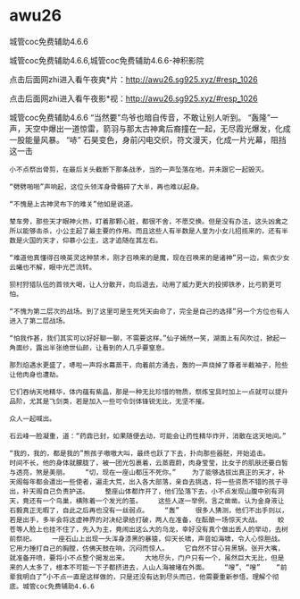 # awu26
城管coc免费辅助4.6.6

城管coc免费辅助4.6.6,城管coc免费辅助4.6.6-神积影院

点击后面网zhi进入看午夜爽*片：http://awu26.sg925.xyz/#resp_1026

点击后面网zhi进入看午夜影*视：http://awu26.sg925.xyz/#resp_1026

城管coc免费辅助4.6.6    “当然要”鸟爷也暗自传音，不敢让别人听到。    “轰隆”一声，天空中爆出一道惊雷，箭羽与那太古神禽后裔撞在一起，无尽霞光爆发，化成一股能量风暴。    “哧”    石昊变色，身前闪电交织，符文漫天，化成一片光幕，阻挡这一击

    小不点祭出骨剪，在最后关头截断下那条战矛，当的一声坠落在地，并未跟它一起毁灭。

    “劈劈啪啪”声响起，这位头领浑身骨骼碎了大半，再也难以起身。

    “不愧是上古神灵布下的难关”他如是说道。

    辇车旁，那些天才眼神火热，盯着那颗心脏，都很不舍，不愿交换。但是没有办法，这头凶禽之所以能够击杀，小公主起了最主要的作用。而且这些人有半数是人皇为小女儿招揽来的，还有半数是火国的天才，仰慕小公主，这才追随在其左右。

    “难道他真懂得召唤英灵这种禁术，刚才召唤来的是魔，现在召唤来的是诸神”另一边，紫衣少女云曦也不解，眼中光芒流转。

    狈村狩猎队伍的首领大喝，让人分散开，向后退去，动用了威力更大的投掷铁矛，比弓箭更可怕。

    “不愧为第二层次的战场。到了这里可是生死凭天由命了，完全是自己的选择”另一个方位也有人进入了第二层战场。

    “怕我作甚，我们其实可以好好聊一聊，不需要这样。”仙子嫣然一笑，湖面上有风吹过，掀起一角面纱，露出半张绝世仙颜，让看到的人几乎要窒息。

    那烈焰遇水更盛了，哧啦一声将水幕蒸干，向着前方涌去，轰的一声烧掉了尊者半截袖子，险些让他肉身也遭劫。

    它们吞纳天地精华，体内蕴有紫晶，那是一种无比珍惜的物质，祭炼宝具时加上一点就可以提升品阶，尤其是飞剑类，若是加入一些可令剑体锋锐无比，无坚不摧。

    众人一起喊出。

    石云峰一脸凝重，道：“药鼎已封，如果随便去动，可能会让药性精华炸开，消散在这天地间。”

    “我的，我的，都是我的”熊孩子嗷嗷大叫，最终也跃了下去，扑向那些器胚，开始追击。    时间不长，他的身体就朦胧了，被一团光包裹着，云蒸霞蔚，肉身莹莹，比女子的肌肤还要白皙与透亮，煞是美丽。    “切，现在一座山都压不死你。”    为了能够选拔出真正的天才，补天阁每年都会遣出一些使者，遍走大荒，出入各大部落，亲自去挑选，将一些资质不错的孩子寻出，补天阁自己负责护送。    整座山体都炸开了，他们坠落下去，小不点发现山腹中别有洞天，竟还有一个鸟巢，横陈着一个发光的茧。    这些人逐一举例，言之凿凿。认为金身液让石毅真正无暇了，自此之后再也没有一丝弱点。    “轰”    很多人猜测，他们不出手则以，若是出手，多半会将这虚神界的对决纪录给打破，两人在准备，在酝酿一场惊天大战。    蛟苍等人脸上也挂不住了，先入为主，竟闹出这么大的乌龙，幸好没有真个做出丢人的举动，去树前祭祀。    一座石山上出现一头浑身漆黑的暴猿，仰天长啸，声音如海啸，令人心惊胆战。它用力捶打自己的胸膛，仿佛天鼓在响，沉闷而惊人。    它自然不甘心背黑锅，张开大嘴，就准备开喷，要将小不点整个揭发出来。    大地尽头，门户只有一个，虽然巨大无比，但是来的人太多了，根本不可能一下子都挤进去，人山人海被堵在外面。    “嗖”、“嗖”    “前辈我明白了”小不点一直是这样做的，只是还没有达到尽头而已，他需要重新参悟，理解个彻底。城管coc免费辅助4.6.6
